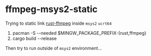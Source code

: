 # ffmpeg-msys2-static

Trying to static link [rust-ffmpeg](https://github.com/zmwangx/rust-ffmpeg) inside `msys2` `ucrt64`

1. pacman -S --needed $MINGW_PACKAGE_PREFIX-{rust,ffmpeg}
2. cargo build --release

Then try to run outside of `msys2` environment...